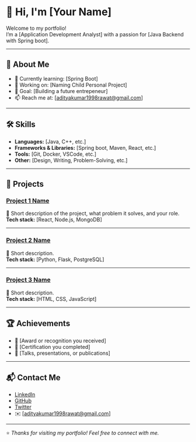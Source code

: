 # 👋 Hi, I'm [Your Name]

Welcome to my portfolio!  
I’m a [Application Development Analyst] with a passion for [Java Backend with Spring boot].  

---

## 🚀 About Me
- 🌱 Currently learning: [Spring Boot]
- 💼 Working on: [Naming Child Personal Project]
- 🎯 Goal: [Building a future entrepeneur]
- 📫 Reach me at: [adityakumar1998rawat@gmail.com]

---

## 🛠️ Skills
- **Languages:** [Java, C++, etc.]
- **Frameworks & Libraries:** [Spring boot, Maven, React, etc.]
- **Tools:** [Git, Docker, VSCode, etc.]
- **Other:** [Design, Writing, Problem-Solving, etc.]

---

## 📂 Projects

### [Project 1 Name](link-to-project)
📌 Short description of the project, what problem it solves, and your role.  
**Tech stack:** [React, Node.js, MongoDB]

---

### [Project 2 Name](link-to-project)
📌 Short description.  
**Tech stack:** [Python, Flask, PostgreSQL]

---

### [Project 3 Name](link-to-project)
📌 Short description.  
**Tech stack:** [HTML, CSS, JavaScript]

---

## 🏆 Achievements
- 🥇 [Award or recognition you received]
- 📜 [Certification you completed]
- 🎤 [Talks, presentations, or publications]

---

## 📬 Contact Me
- [LinkedIn](https://www.linkedin.com/in/Addiraw)  
- [GitHub](https://github.com/Addiraw)  
- [Twitter](https://twitter.com/Addiraw)  
- ✉️ [adityakumar1998rawat@gmail.com]  

---

⭐️ *Thanks for visiting my portfolio! Feel free to connect with me.*

